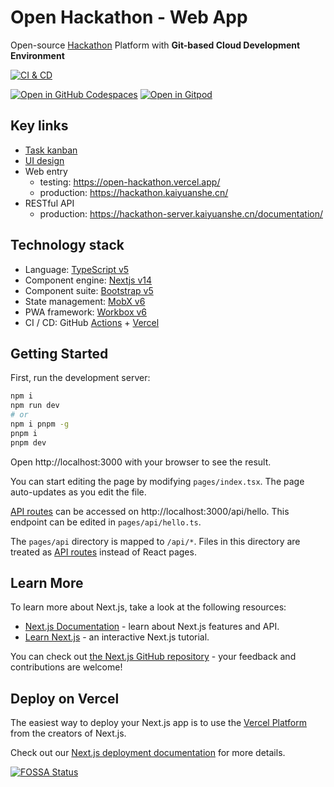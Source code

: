 # Open Hackathon - Web App

Open-source [Hackathon][1] Platform with **Git-based Cloud Development Environment**

[![CI & CD](https://github.com/kaiyuanshe/OpenHackathon-Web/actions/workflows/main.yml/badge.svg)][2]

[![Open in GitHub Codespaces](https://github.com/codespaces/badge.svg)][3]
[![Open in Gitpod](https://gitpod.io/button/open-in-gitpod.svg)][4]

## Key links

- [Task kanban](https://github.com/orgs/kaiyuanshe/projects/9/)
- [UI design](https://www.figma.com/file/HKPV8IB4kxrAVAuuSBZKd1/Open-Hackathon)
- Web entry
  - testing: https://open-hackathon.vercel.app/
  - production: https://hackathon.kaiyuanshe.cn/
- RESTful API
  - production: https://hackathon-server.kaiyuanshe.cn/documentation/

## Technology stack

- Language: [TypeScript v5][5]
- Component engine: [Nextjs v14][6]
- Component suite: [Bootstrap v5][7]
- State management: [MobX v6][8]
- PWA framework: [Workbox v6][9]
- CI / CD: GitHub [Actions][10] + [Vercel][11]

## Getting Started

First, run the development server:

```bash
npm i
npm run dev
# or
npm i pnpm -g
pnpm i
pnpm dev
```

Open http://localhost:3000 with your browser to see the result.

You can start editing the page by modifying `pages/index.tsx`. The page auto-updates as you edit the file.

[API routes][12] can be accessed on http://localhost:3000/api/hello. This endpoint can be edited in `pages/api/hello.ts`.

The `pages/api` directory is mapped to `/api/*`. Files in this directory are treated as [API routes][12] instead of React pages.

## Learn More

To learn more about Next.js, take a look at the following resources:

- [Next.js Documentation][13] - learn about Next.js features and API.
- [Learn Next.js][14] - an interactive Next.js tutorial.

You can check out [the Next.js GitHub repository][15] - your feedback and contributions are welcome!

## Deploy on Vercel

The easiest way to deploy your Next.js app is to use the [Vercel Platform][11] from the creators of Next.js.

Check out our [Next.js deployment documentation][16] for more details.

[![FOSSA Status](https://app.fossa.com/api/projects/git%2Bgithub.com%2Fkaiyuanshe%2FOpenHackathon-Web.svg?type=large)][17]

[1]: https://en.wikipedia.org/wiki/Hackathon
[2]: https://github.com/kaiyuanshe/OpenHackathon-Web/actions/workflows/main.yml
[3]: https://codespaces.new/kaiyuanshe/OpenHackathon-Web
[4]: https://gitpod.io/?autostart=true#https://github.com/kaiyuanshe/OpenHackathon-Web
[5]: https://www.typescriptlang.org/
[6]: https://nextjs.org/
[7]: https://getbootstrap.com/
[8]: https://mobx.js.org/
[9]: https://developers.google.com/web/tools/workbox
[10]: https://github.com/features/actions
[11]: https://vercel.com/new?utm_medium=default-template&filter=next.js&utm_source=create-next-app&utm_campaign=create-next-app-readme
[12]: https://nextjs.org/docs/api-routes/introduction
[13]: https://nextjs.org/docs
[14]: https://nextjs.org/learn
[15]: https://github.com/vercel/next.js/
[16]: https://nextjs.org/docs/deployment
[17]: https://app.fossa.com/projects/git%2Bgithub.com%2Fkaiyuanshe%2FOpenHackathon-Web?ref=badge_large
